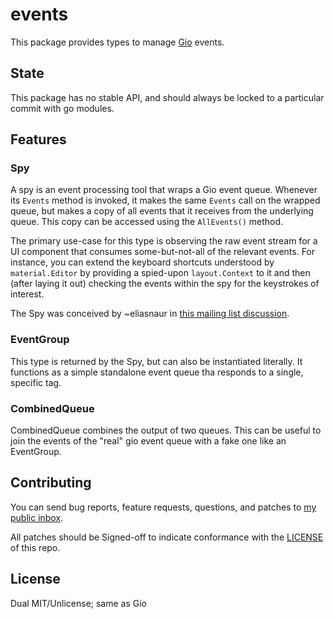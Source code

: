 # events

This package provides types to manage [Gio](https://gioui.org) events.

## State

This package has no stable API, and should always be locked to a particular commit with
go modules.

## Features

### Spy

A spy is an event processing tool that wraps a Gio event queue. Whenever its `Events`
method is invoked, it makes the same `Events` call on the wrapped queue, but makes
a copy of all events that it receives from the underlying queue. This copy can be
accessed using the `AllEvents()` method.

The primary use-case for this type is observing the raw event stream for a UI
component that consumes some-but-not-all of the relevant events. For instance,
you can extend the keyboard shortcuts understood by `material.Editor` by providing
a spied-upon `layout.Context` to it and then (after laying it out) checking the
events within the spy for the keystrokes of interest.

The Spy was conceived by ~eliasnaur in [this mailing list discussion](https://lists.sr.ht/~eliasnaur/gio-patches/patches/14507).

### EventGroup

This type is returned by the Spy, but can also be instantiated literally. It
functions as a simple standalone event queue tha responds to a single, specific
tag.

### CombinedQueue

CombinedQueue combines the output of two queues. This can be useful to join the
events of the "real" gio event queue with a fake one like an EventGroup.

## Contributing

You can send bug reports, feature requests, questions, and patches to [my public inbox](https://lists.sr.ht/~whereswaldon/public-inbox).

All patches should be Signed-off to indicate conformance with the [LICENSE](https://git.sr.ht/~whereswaldon/events/tree/main/LICENSE) of this repo.

## License

Dual MIT/Unlicense; same as Gio

